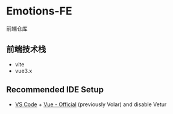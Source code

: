# Emotions-FE

前端仓库

## 前端技术栈

- vite
- vue3.x

## Recommended IDE Setup

- [VS Code](https://code.visualstudio.com/) + [Vue - Official](https://marketplace.visualstudio.com/items?itemName=Vue.volar) (previously Volar) and disable Vetur

